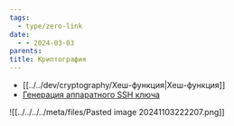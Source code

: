 ```yaml
---
tags:
  - type/zero-link
date:
  - - 2024-03-03
parents: 
title: Криптография
---
```

- [[../../dev/cryptography/Хеш-функция|Хеш-функция]]
- [Генерация аппаратного SSH ключа](../../dev/cryptography/Генерация%20аппаратного%20SSH%20ключа.md)

![[../../../../meta/files/Pasted image 20241103222207.png]]